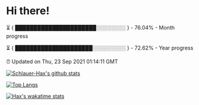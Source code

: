 # Hi there!

⏳ { ██████████████████████░░░░░░░░ } - 76.04% - Month progress

⏳ { █████████████████████░░░░░░░░░ } - 72.62% - Year progress

⏰ Updated on Thu, 23 Sep 2021 01:14:11 GMT


[![Schlauer-Hax's github stats](https://github-readme-stats.vercel.app/api?username=Schlauer-Hax&show_icons=true&theme=dark&count_private=true)](https://github.com/Schlauer-Hax)


[![Top Langs](https://github-readme-stats.vercel.app/api/top-langs/?username=Schlauer-Hax&layout=compact&theme=dark)](https://github.com/Schlauer-Hax?tab=repositories)


[![Hax's wakatime stats](https://github-readme-stats.vercel.app/api/wakatime?username=Hax&theme=dark)](https://wakatime.com/@Hax)

